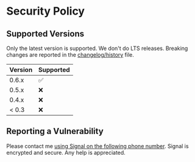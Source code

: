 # Security Policy

## Supported Versions

Only the latest version is supported. We don't do LTS releases.
Breaking changes are reported in the [changelog/history](https://docs.qdraw.nl/docs/advanced-options/history) file.

| Version | Supported          |
|---------|--------------------|
| 0.6.x   | :white_check_mark: |
| 0.5.x   | :x:                |
| 0.4.x   | :x:                |
| < 0.3   | :x:                |

## Reporting a Vulnerability

Please contact me [using Signal on the following phone number](https://qdraw.nl/contact.html).
Signal is encrypted and secure. Any help is appreciated.
